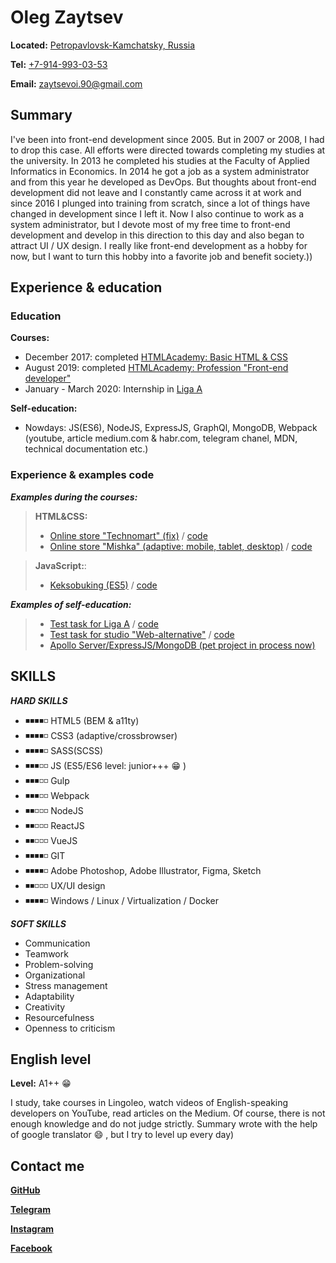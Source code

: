 # Oleg Zaytsev

**Located:** [Petropavlovsk-Kamchatsky, Russia](https://goo.gl/maps/cJAwaWJkWhdsMpwr8)

**Tel:** [+7-914-993-03-53](tel:89149930353)

**Email:** [zaytsevoi.90@gmail.com](mailto:zaytsevoi.90@gmail.com)

## Summary

I've been into front-end development since 2005. But in 2007 or 2008, I had to drop this case. All efforts were directed towards completing my studies at the university. In 2013 he completed his studies at the Faculty of Applied Informatics in Economics. In 2014 he got a job as a system administrator and from this year he developed as DevOps. But thoughts about front-end development did not leave and I constantly came across it at work and since 2016 I plunged into training from scratch, since a lot of things have changed in development since I left it. 
Now I also continue to work as a system administrator, but I devote most of my free time to front-end development and develop in this direction to this day and also began to attract UI / UX design. I really like front-end development as a hobby for now, but I want to turn this hobby into a favorite job and benefit society.))

## Experience & education

### Education

**Courses:**

* December 2017: completed [HTMLAcademy: Basic HTML & CSS](https://htmlacademy.ru/profile/ozi)
* August 2019: completed [HTMLAcademy: Profession "Front-end developer"](https://htmlacademy.ru/profile/ozi)
* January - March 2020: Internship in [Liga A](https://liga-a.ru/)

**Self-education:**

* Nowdays: JS(ES6), NodeJS, ExpressJS, GraphQl, MongoDB, Webpack (youtube, article medium.com & habr.com, telegram chanel, MDN, technical documentation etc.) 

### Experience & examples code
 
 ***Examples during the courses:***

> **HTML&CSS:** 
 > * [Online store "Technomart" (fix)](https://imozi.github.io/447487-technomart-24/) / [code](https://github.com/imozi/447487-technomart-24)
 > * [Online store "Mishka" (adaptive: mobile, tablet, desktop)](https://imozi.github.io/mishka/build/) / [code](https://github.com/imozi/mishka)

> **JavaScript:**: 
 > * [Keksobuking (ES5)](https://imozi.github.io/447487-keksobooking-17/) / [code](https://github.com/imozi/447487-keksobooking-17)

***Examples of self-education:***

>* [Test task for Liga A](https://imozi.github.io/smart_device/build/) / [code](https://github.com/imozi/smart_device)
>* [Test task for studio "Web-alternative"](https://imozi.github.io/e-commerce_testing/build/) / [code](https://github.com/imozi/e-commerce_testing)
>* [Apollo Server/ExpressJS/MongoDB (pet project in process now)](https://github.com/imozi/graphql_server)

## SKILLS

***HARD SKILLS***

* ◾◾◾◾◽  HTML5 (BEM & a11ty)
* ◾◾◾◾◽  CSS3 (adaptive/crossbrowser) 
* ◾◾◾◾◽  SASS(SCSS)
* ◾◾◾◽◽  JS (ES5/ES6 level: junior+++ 😁  )  
* ◾◾◾◽◽  Gulp
* ◾◾◾◽◽  Webpack 
* ◾◾◽◽◽  NodeJS
* ◾◾◽◽◽  ReactJS
* ◾◾◽◽◽  VueJS
* ◾◾◾◾◽  GIT
* ◾◾◾◾◽  Adobe Photoshop, Adobe Illustrator, Figma, Sketch
* ◾◾◽◽◽  UX/UI design
* ◾◾◾◾◽  Windows / Linux / Virtualization / Docker 

***SOFT SKILLS***

* Communication
* Teamwork
* Problem-solving
* Organizational
* Stress management
* Adaptability
* Creativity
* Resourcefulness
* Openness to criticism

## English level

**Level:** A1++ 😁

I study, take courses in Lingoleo, watch videos of English-speaking developers on YouTube, read articles on the Medium. Of course, there is not enough knowledge and do not judge strictly. Summary wrote with the help of google translator 😄  , but I try to level up every day)

## Contact me

[**GitHub**](https://github.com/imozi)

[**Telegram**](https://t.me/whitehare)

[**Instagram**](https://www.instagram.com/im.ozi)

[**Facebook**](https://www.facebook.com/oleg.zaytsev.39794)